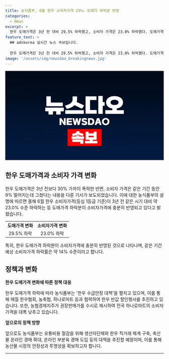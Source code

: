 ```yaml
---
title: 농식품부, 6월 한우 소비자가격 23%↓ 도매가 하락분 반영
categories:
  - News
excerpt: >
  한우 도매가격은 3년 전 대비 29.5% 하락했고, 소비자 가격은 23.0% 하락했다. 도매가격 하락분이 소비자 가격에 충분히 반영된 것으로 파악되며, 한우 가격이 지속해서 하락하고 있는 상황 속에서 농식품부는 유통비용 절감을 위한 정책을 추진할 예정이다.
feature_text: >
  ## adskorea 실시간 뉴스 속보입니다.

  한우 도매가격은 3년 전 대비 29.5% 하락했고, 소비자 가격은 23.0% 하락했다. 도매가격 하락분이 소비자 가격에 충분히 반영된 것으로 파악되며, 한우 가격이 지속해서 하락하고 있는 상황 속에서 농식품부는 유통비용 절감을 위한 정책을 추진할 예정이다.
image: '/assets/img/newsdao_breakingnews.jpg'
---
```


<p><img src="/assets/img/newsdao_breakingnews.jpg" alt="adskorea 속보" /></p>

<h2 data-ke-size="size26">한우 도매가격과 소비자 가격 변화</h2>

<p data-ke-size="size16">한우 도매가격은 3년 전보다 30% 가까이 폭락한 반면, 소비자 가격은 같은 기간 동안 9% 떨어지는데 그쳤다는 내용을 다룬 기사가 보도되었습니다. 이에 대한 농식품부의 설명에 따르면 올해 6월 한우 소비자가격(등심 1등급 기준)이 3년 전 같은 시기 대비 약 23.0% 수준 하락하는 등 도매가격 하락분이 소비자가격에 충분히 반영되고 있다고 밝혔습니다.</p>

<table>
    <tr>
        <td style="text-align: center; height: 17px;"><b>도매가격 변화</b></td>
        <td style="text-align: center; height: 17px;"><b>소비자가격 변화</b></td>
    </tr>
    <tr>
        <td style="text-align: center; height: 17px;">29.5% 하락</td>
        <td style="text-align: center; height: 17px;">23.0% 하락</td>
    </tr>
</table>

<p data-ke-size="size16">특히, 한우 도매가격 하락분이 소비자가격에 충분히 반영된 것으로 나타나며, 같은 기간 예상 소비자가격 하락률은 약 14% 수준이라고 합니다.</p>

<h2 data-ke-size="size26">정책과 변화</h2>

<p data-ke-size="size16"><b>한우 도매가격 변화에 따른 정책 대응</b></p>

<p data-ke-size="size16">한우 도매가격 하락에 따라 농식품부는 '한우 수급안정 대책'을 펼치고 있으며, 이를 통해 매월 한우협회, 농축협, 하나로마트 등과 협력하여 한우 반값 할인행사를 추진하고 있습니다. 또한, 농협경제지주가 권장판매가를 수시로 제시하여 전국 하나로마트의 소비자가격을 대폭 낮추고 있습니다.</p>

<p data-ke-size="size16"><b>앞으로의 정책 방향</b></p>

<p data-ke-size="size16">앞으로도 농식품부는 유통비용 절감을 위해 생산자단체와 한우 직거래 체계 구축, 축산물 온라인 경매 확대, 온라인 부분육 경매 도입 등의 대책을 추진할 예정이며, 이를 통해 농산물 시장의 안정성과 투명성을 확보하고자 합니다.</p>

<hr>

<p data-ke-size="size16"></p>

